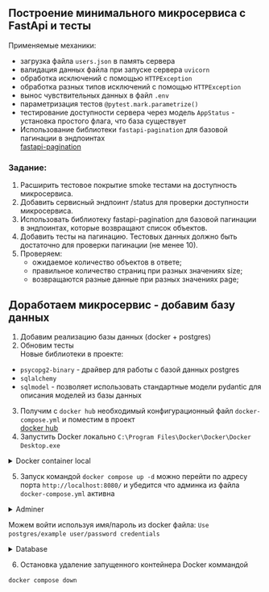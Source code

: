 ## Построение минимального микросервиса с FastApi и тесты  
Применяемые механики:  
- загрузка файла `users.json` в память сервера
- валидация данных файла при запуске сервера `uvicorn`
- обработка исключений с помощью `HTTPException`
- обработка разных типов исключений с помощью `HTTPException`
- вынос чувствительных данных в файл `.env`
- параметризация тестов `@pytest.mark.parametrize()`  
- тестирование доступности сервера через модель `AppStatus` - установка простого флага, что база существует
- Использование библиотеки `fastapi-pagination` для базовой пагинации в эндпоинтах  
[fastapi-pagination](https://github.com/uriyyo/fastapi-pagination)  


### Задание:  
1. Расширить тестовое покрытие smoke тестами на доступность микросервиса.
2. Добавить сервисный эндпоинт /status для проверки доступности микросервиса.
3. Использовать библиотеку fastapi-pagination для базовой пагинации в эндпоинтах, которые возвращают список объектов.
4. Добавить тесты на пагинацию. Тестовых данных должно быть достаточно для проверки пагинации (не менее 10).
5. Проверяем:
    - ожидаемое количество объектов в ответе;
    - правильное количество страниц при разных значениях size;
    - возвращаются разные данные при разных значениях page;

## Доработаем микросервис - добавим базу данных  
1. Добавим реализацию базы данных (docker + postgres)
2. Обновим тесты  
Новые библиотеки в проекте:  
- `psycopg2-binary` - драйвер для работы с базой данных postgres  
- `sqlalchemy` 
- `sqlmodel` - позволяет использовать стандартные модели pydantic для описания моделей из базы данных

3. Получим с `docker hub` необходимый конфигурационный файл  `docker-compose.yml` и поместим в проект  
[docker hub](https://hub.docker.com/_/postgres)
4. Запустить Docker локально `C:\Program Files\Docker\Docker\Docker Desktop.exe`  
<details><summary>Docker container local</summary>
<br>
<img src="assets/docker_container.PNG">
</details>

5. Запуск командой `docker compose up -d` можно перейти по адресу порта `http://localhost:8080/` 
и убедится что админка из файла `docker-compose.yml` активна  

<details><summary>Adminer</summary>
<br>
<img src="assets/adminer.PNG">
</details>

Можем войти используя имя/пароль из docker файла: `Use postgres/example user/password credentials`  
<details><summary>Database</summary>
<br>
<img src="assets/database.PNG">
</details>


6. Остановка удаление запущенного контейнера Docker коммандой
```commandline
docker compose down
```